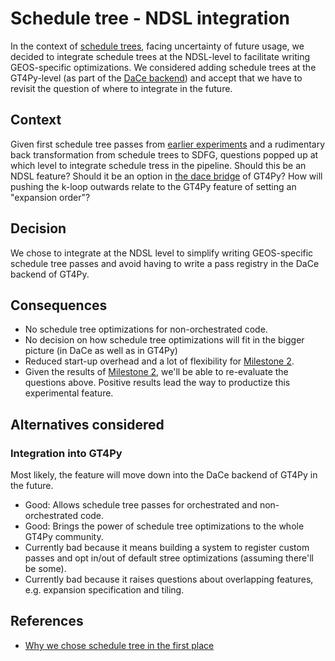 # Schedule tree - NDSL integration

In the context of [schedule trees](./stree.md), facing uncertainty of future usage, we decided to integrate schedule trees at the NDSL-level to facilitate writing GEOS-specific optimizations. We considered adding schedule trees at the GT4Py-level (as part of the [DaCe backend](../dace-bridge.md)) and accept that we have to revisit the question of where to integrate in the future.

## Context

Given first schedule tree passes from [earlier experiments](https://github.com/GEOS-ESM/NDSL/issues/6) and a rudimentary back transformation from schedule trees to SDFG, questions popped up at which level to integrate schedule tress in the pipeline. Should this be an NDSL feature? Should it be an option in [the dace bridge](../dace-bridge.md) of GT4Py? How will pushing the k-loop outwards relate to the GT4Py feature of setting an "expansion order"?

## Decision

We chose to integrate at the NDSL level to simplify writing GEOS-specific schedule tree passes and avoid having to write a pass registry in the DaCe backend of GT4Py.

## Consequences

- No schedule tree optimizations for non-orchestrated code.
- No decision on how schedule tree optimizations will fit in the bigger picture (in DaCe as well as in GT4Py)
- Reduced start-up overhead and a lot of flexibility for [Milestone 2](../../../project2426/milestone2.md).
- Given the results of [Milestone 2](../../../project2426/milestone2.md), we'll be able to re-evaluate the questions above. Positive results lead the way to productize this experimental feature.

## Alternatives considered

### Integration into GT4Py

Most likely, the feature will move down into the DaCe backend of GT4Py in the future.

- Good: Allows schedule tree passes for orchestrated and non-orchestrated code.
- Good: Brings the power of schedule tree optimizations to the whole GT4Py community.
- Currently bad because it means building a system to register custom passes and opt in/out of default stree optimizations (assuming there'll be some).
- Currently bad because it raises questions about overlapping features, e.g. expansion specification and tiling.

## References

- [Why we chose schedule tree in the first place](./stree.md)
